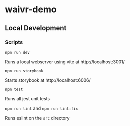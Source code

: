 # waivr-demo

## Local Development

### Scripts

`npm run dev`

Runs a local webserver using vite at http://localhost:3001/

`npm run storybook`

Starts storybook at http://localhost:6006/

`npm test`

Runs all jest unit tests

`npm run lint` and `npm run lint:fix`

Runs eslint on the `src` directory
